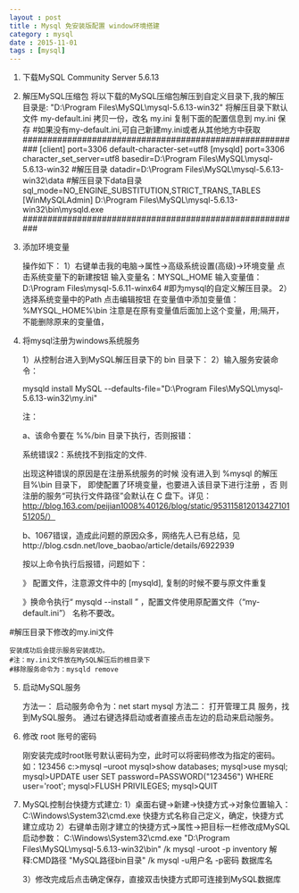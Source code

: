 ```yaml
---
layout : post
title : Mysql 免安装版配置 window环境搭建
category : mysql
date : 2015-11-01
tags : [mysql]
---
```



1. 下载MySQL Community Server 5.6.13

2. 解压MySQL压缩包
    将以下载的MySQL压缩包解压到自定义目录下,我的解压目录是:
    "D:\Program Files\MySQL\mysql-5.6.13-win32"
    将解压目录下默认文件 my-default.ini 拷贝一份，改名 my.ini
    复制下面的配置信息到 my.ini 保存
    #如果没有my-default.ini,可自己新建my.ini或者从其他地方中获取
#########################################################
    [client]
    port=3306
    default-character-set=utf8
    [mysqld]
    port=3306
    character_set_server=utf8
    basedir=D:\Program Files\MySQL\mysql-5.6.13-win32
    #解压目录
    datadir=D:\Program Files\MySQL\mysql-5.6.13-win32\data
    #解压目录下data目录
    sql_mode=NO_ENGINE_SUBSTITUTION,STRICT_TRANS_TABLES
    [WinMySQLAdmin]
    D:\Program Files\MySQL\mysql-5.6.13-win32\bin\mysqld.exe
#########################################################
<!-- more -->


3. 添加环境变量

    操作如下：
    1）右键单击我的电脑->属性->高级系统设置(高级)->环境变量
      点击系统变量下的新建按钮
      输入变量名：MYSQL_HOME
      输入变量值：D:\Program Files\mysql-5.6.11-winx64
      #即为mysql的自定义解压目录。
    2）选择系统变量中的Path
      点击编辑按钮
      在变量值中添加变量值：%MYSQL_HOME%\bin
      注意是在原有变量值后面加上这个变量，用;隔开，不能删除原来的变量值，



4. 将mysql注册为windows系统服务

    1）从控制台进入到MySQL解压目录下的 bin 目录下：
    2）输入服务安装命令：

    mysqld install MySQL --defaults-file="D:\Program Files\MySQL\mysql-5.6.13-win32\my.ini"

   注：

   a、该命令要在 %%/bin 目录下执行，否则报错：

     系统错误2：系统找不到指定的文件.

    出现这种错误的原因是在注册系统服务的时候 没有进入到 %mysql 的解压目%\bin 目录下， 即使配置了环境变量，也要进入该目录下进行注册 ，否     则注册的服务“可执行文件路径”会默认在 C 盘下。详见：http://blog.163.com/peijian1008%40126/blog/static/95311581201342710151205/）

    b、1067错误，造成此问题的原因众多，网络先人已有总结，见http://blog.csdn.net/love_baobao/article/details/6922939

   按以上命令执行后报错，问题如下：

    》 配置文件，注意源文件中的   [mysqld], 复制的时候不要与原文件重复

    》换命令执行“ mysqld --install  ” ，配置文件使用原配置文件（“my-default.ini”） 名称不要改。

  #解压目录下修改的my.ini文件

    安装成功后会提示服务安装成功。
    #注：my.ini文件放在MySQL解压后的根目录下
    #移除服务命令为：mysqld remove



5. 启动MySQL服务

    方法一：
        启动服务命令为：net start mysql
    方法二：
        打开管理工具 服务，找到MySQL服务。
        通过右键选择启动或者直接点击左边的启动来启动服务。



6. 修改 root 账号的密码

    刚安装完成时root账号默认密码为空，此时可以将密码修改为指定的密码。如：123456
    c:>mysql –uroot
    mysql>show databases;
    mysql>use mysql;
    mysql>UPDATE user SET password=PASSWORD("123456") WHERE user='root';
    mysql>FLUSH PRIVILEGES;
    mysql>QUIT

7. MySQL控制台快捷方式建立:
    1）桌面右键->新建->快捷方式->对象位置输入：C:\Windows\System32\cmd.exe
        快捷方式名称自己定义，确定，快捷方式建立成功
    2）右键单击刚才建立的快捷方式->属性->把目标一栏修改成MySQL启动参数：
        C:\Windows\System32\cmd.exe "D:\Program Files\MySQL\mysql-5.6.13-win32\bin" /k mysql -uroot -p inventory
        解释:CMD路径 "MySQL路径bin目录" /k mysql -u用户名 -p密码 数据库名

    3）修改完成后点击确定保存，直接双击快捷方式即可连接到MySQL数据库